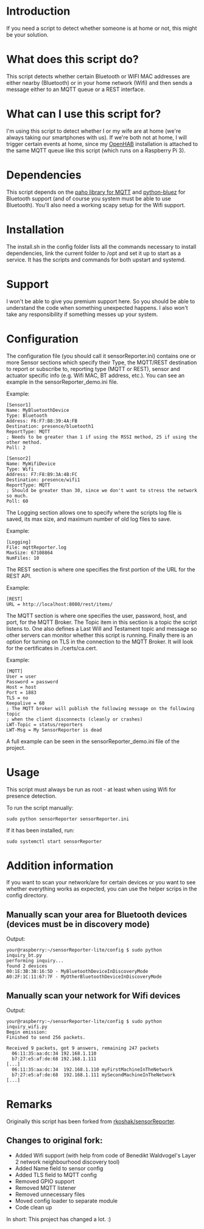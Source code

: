 # Introduction
If you need a script to detect whether someone is at home or not, this might be your solution.

# What does this script do?
This script detects whether certain Bluetooth or WIFI MAC addresses are either nearby (Bluetooth) or in your home network (Wifi) and then sends a message either to an MQTT queue or a REST interface.

# What can I use this script for?
I'm using this script to detect whether I or my wife are at home (we're always taking our smartphones with us). If we're both not at home, I will trigger certain events at home, since my [OpenHAB](http://www.openhab.org/) installation is attached to the same MQTT queue like this script (which runs on a Raspberry Pi 3).

# Dependencies
This script depends on the [paho library for MQTT](https://pypi.python.org/pypi/paho-mqtt/1.2) and [python-bluez](http://karulis.github.io/pybluez/) for Bluetooth support (and of course you system must be able to use Bluetooth). You'll also need a working scapy setup for the Wifi support.

# Installation
The install.sh in the config folder lists all the commands necessary  to install dependencies, link the current folder to /opt and set it up to start  as a service. It has the scripts and commands for both upstart and systemd.

# Support
I won't be able to give you premium support here. So you should be able to understand the code when something unexpected happens. I also won't take any responsibility if something messes up your system.

# Configuration
The configuration file (you should call it sensorReporter.ini) contains one or more Sensor sections which specify their Type, the MQTT/REST destination to report or subscribe to, reporting type (MQTT or REST), sensor and actuator specific info (e.g. Wifi MAC, BT address, etc.). You can see an example in the sensorReporter_demo.ini file.

Example:

```
[Sensor1]
Name: MyBluetoothDevice
Type: Bluetooth
Address: F6:F7:B8:39:4A:FB
Destination: presence/bluetooth1
ReportType: MQTT
; Needs to be greater than 1 if using the RSSI method, 25 if using the other method.
Poll: 2

[Sensor2]
Name: MyWifiDevice
Type: Wifi
Address: F7:F8:B9:3A:4B:FC
Destination: presence/wifi1
ReportType: MQTT
; Should be greater than 30, since we don't want to stress the network so much.
Poll: 60
```

The Logging section allows one to specify where the scripts log file is saved, its max size, and maximum number of old log files to save.

Example:
```
[Logging]
File: mqttReporter.log
MaxSize: 67108864
NumFiles: 10
```

The REST section is where one specifies the first portion of the URL for the REST API.

Example:
```
[REST]
URL = http://localhost:8080/rest/items/
```

The MQTT section is where one specifies the user, password, host, and port, for the MQTT Broker. The Topic item in this section is a topic the script listens to.
One also defines a Last Will and Testament topic and message so other servers can monitor whether this script is running. Finally there is an option for turning on TLS in the connection to the MQTT Broker. It will look for the certificates in ./certs/ca.cert.

Example:
```
[MQTT]
User = user
Password = password
Host = host
Port = 1883
TLS = no
Keepalive = 60
; The MQTT broker will publish the following message on the following topic 
; when the client disconnects (cleanly or crashes)
LWT-Topic = status/reporters
LWT-Msg = My SensorReporter is dead
```

A full example can be seen in the sensorReporter_demo.ini file of the project.

# Usage
This script must always be run as root - at least when using Wifi for presence detection.

To run the script manually:

`sudo python sensorReporter sensorReporter.ini`

If it has been installed, run:

`sudo systemctl start sensorReporter`

# Addition information
If you want to scan your network/are for certain devices or you want to see whether everything works as expected, you can use the helper scrips in the config directory.

## Manually scan your area for Bluetooth devices (devices must be in discovery mode)

Output:
```
your@raspberry:~/sensorReporter-lite/config $ sudo python inquiry_bt.py
performing inquiry...
found 2 devices
00:1E:3B:38:16:5D - MyBluetoothDeviceInDiscoveryMode
A0:2F:1C:11:67:7F - MyOtherBluetoothDeviceInDiscoveryMode
```

## Manually scan your network for Wifi devices

Output:
```
your@raspberry:~/sensorReporter-lite/config $ sudo python inquiry_wifi.py
Begin emission:
Finished to send 256 packets.

Received 9 packets, got 9 answers, remaining 247 packets
  06:11:35:aa:dc:34 192.168.1.110
  b7:27:e5:af:de:68 192.168.1.111
[...]
  06:11:35:aa:dc:34  192.168.1.110 myFirstMachineInTheNetwork
  b7:27:e5:af:de:68  192.168.1.111 mySecondMachineInTheNetwork
[...]
```

# Remarks

Originally this script has been forked from [rkoshak/sensorReporter](https://github.com/rkoshak/sensorReporter). 

## Changes to original fork:

* Added Wifi support (with help from code of Benedikt Waldvogel's Layer 2 network neighbourhood discovery tool)
* Added Name field to sensor config
* Added TLS field to MQTT config
* Removed GPIO support
* Removed MQTT listener
* Removed unnecessary files
* Moved config loader to separate module
* Code clean up

In short: This project has changed a lot. :)